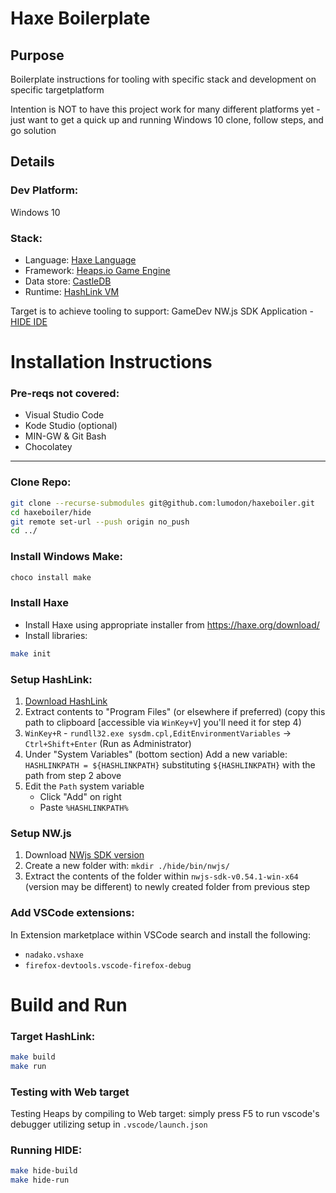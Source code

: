# Haxe Boilerplate

## Purpose
Boilerplate instructions for tooling with specific stack and development on specific targetplatform

Intention is NOT to have this project work for many different platforms yet - just want to get a quick up and running Windows 10 clone, follow steps, and go solution

## Details
### Dev Platform:
Windows 10

### Stack:
* Language: [Haxe Language](https://haxe.org/)
* Framework: [Heaps.io Game Engine](https://heaps.io/about.html)
* Data store: [CastleDB](http://castledb.org/)
* Runtime: [HashLink VM](https://hashlink.haxe.org/)

Target is to achieve tooling to support: GameDev NW.js SDK Application - [HIDE IDE](https://github.com/HeapsIO/hide)

# Installation Instructions

### Pre-reqs not covered:
* Visual Studio Code
* Kode Studio (optional)
* MIN-GW & Git Bash
* Chocolatey

----
### Clone Repo:
```sh
git clone --recurse-submodules git@github.com:lumodon/haxeboiler.git
cd haxeboiler/hide
git remote set-url --push origin no_push
cd ../
```

### Install Windows Make:
```sh
choco install make
```

### Install Haxe
* Install Haxe using appropriate installer from https://haxe.org/download/
* Install libraries:
```sh
make init
```

### Setup HashLink:
1. [Download HashLink](https://hashlink.haxe.org/#download)
2. Extract contents to "Program Files" (or elsewhere if preferred) (copy this path to clipboard [accessible via `WinKey+V`] you'll need it for step 4)
3. `WinKey+R` - `rundll32.exe sysdm.cpl,EditEnvironmentVariables` -> `Ctrl+Shift+Enter` (Run as Administrator)
4. Under "System Variables" (bottom section) Add a new variable: `HASHLINKPATH = ${HASHLINKPATH}` substituting `${HASHLINKPATH}` with the path from step 2 above
5. Edit the `Path` system variable
    * Click "Add" on right
    * Paste `%HASHLINKPATH%`

### Setup NW.js
1. Download [NWjs SDK version](https://nwjs.io/)
2. Create a new folder with: `mkdir ./hide/bin/nwjs/`
3. Extract the contents of the folder within `nwjs-sdk-v0.54.1-win-x64` (version may be different) to newly created folder from previous step


### Add VSCode extensions:
In Extension marketplace within VSCode search and install the following:
* `nadako.vshaxe`
* `firefox-devtools.vscode-firefox-debug`

# Build and Run
### Target HashLink:
```sh
make build
make run
```

### Testing with Web target
Testing Heaps by compiling to Web target:
simply press F5 to run vscode's debugger utilizing setup in `.vscode/launch.json`


### Running HIDE:
```sh
make hide-build
make hide-run
```


